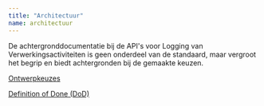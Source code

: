 ```yaml
---
title: "Architectuur"
name: architectuur
---
```


De achtergronddocumentatie bij de API's voor Logging van Verwerkingsactiviteiten is geen onderdeel van de standaard, maar vergroot het begrip en biedt achtergronden bij de gemaakte keuzen.

[Ontwerpkeuzes](../achtergronddocumentatie/ontwerpkeuzes.md)

[Definition of Done (DoD)](../achtergronddocumentatie/ontwerpkeuzes.md)

